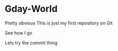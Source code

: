 Gday-World
==========

Pretty obvious
This is just my first repository on Git

See how I go

Lets try the commit thing

